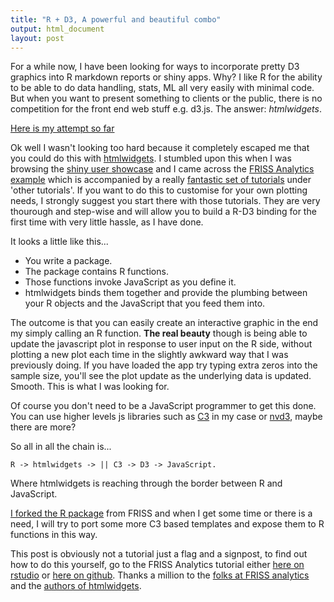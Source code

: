 ```yaml
---
title: "R + D3, A powerful and beautiful combo"
output: html_document
layout: post
---
```


For a while now, I have been looking for ways to incorporate pretty D3 graphics into R markdown reports or shiny apps. Why? I like R for the ability to be able to do data handling, stats, ML all very easily with minimal code. But when you want to present something to clients or the public, there is no competition for the front end web stuff e.g. d3.js. The answer: *htmlwidgets*.

[Here is my attempt so far](https://thedatalab.shinyapps.io/rc3_shiny_test/)

Ok well I wasn't looking too hard because it completely escaped me that you could do this with [htmlwidgets](http://www.htmlwidgets.org/). I stumbled upon this when I was browsing the [shiny user showcase](https://www.rstudio.com/products/shiny/shiny-user-showcase/) and I came across the [FRISS Analytics example](https://frissdemo.shinyapps.io/FrissDashboard/) which is accompanied by a really [fantastic set of tutorials](http://shiny.rstudio.com/tutorial/) under 'other tutorials'. If you want to do this to customise for your own plotting needs, I strongly suggest you start there with those tutorials. They are very thourough and step-wise and will allow you to build a R-D3 binding for the first time with very little hassle, as I have done.

It looks a little like this...

- You write a package.
- The package contains R functions.
- Those functions invoke JavaScript as you define it.
- htmlwidgets binds them together and provide the plumbing between your R objects and the JavaScript that you feed them into.

The outcome is that you can easily create an interactive graphic in the end my simply calling an R function. **The real beauty** though is being able to update the javascript plot in response to user input on the R side, without plotting a new plot each time in the slightly awkward way that I was previously doing. If you have loaded the app try typing extra zeros into the sample size, you'll see the plot update as the underlying data is updated. Smooth. This is what I was looking for.

Of course you don't need to be a JavaScript programmer to get this done. You can use higher levels js libraries such as [C3](c3js.org) in my case or [nvd3](nvd3.org), maybe there are more?

So all in all the chain is...

`R -> htmlwidgets -> || C3 -> D3 -> JavaScript.`

Where htmlwidgets is reaching through the border between R and JavaScript.

[I forked the R package](https://github.com/rmnppt/rc3) from FRISS and when I get some time or there is a need, I will try to port some more C3 based templates and expose them to R functions in this way.

This post is obviously not a tutorial just a flag and a signpost, to find out how to do this yourself, go to the FRISS Analytics tutorial either [here on rstudio](http://shiny.rstudio.com/tutorial/) or [here on github](https://github.com/FrissAnalytics/shinyJsTutorials). Thanks a million to the [folks at FRISS analytics](https://github.com/FrissAnalytics/shinyJsTutorials/graphs/contributors) and the [authors of htmlwidgets](https://github.com/ramnathv/htmlwidgets/graphs/contributors).




